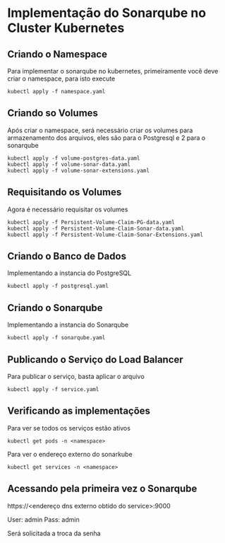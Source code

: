 # Implementação do Sonarqube no Cluster Kubernetes

## Criando o Namespace
Para implementar o sonarqube no kubernetes, primeiramente você deve criar o namespace, para isto execute

`kubectl apply -f namespace.yaml`

## Criando so Volumes
Após criar o namespace, será necessário criar os volumes para armazenamento dos arquivos, eles são para o Postgresql e 2 para o sonarqube

```
kubectl apply -f volume-postgres-data.yaml
kubectl apply -f volume-sonar-data.yaml
kubectl apply -f volume-sonar-extensions.yaml
```

## Requisitando os Volumes

Agora é necessário requisitar os volumes

```
kubectl apply -f Persistent-Volume-Claim-PG-data.yaml
kubectl apply -f Persistent-Volume-Claim-Sonar-data.yaml
kubectl apply -f Persistent-Volume-Claim-Sonar-Extensions.yaml
```

## Criando o Banco de Dados

Implementando a instancia do PostgreSQL

`kubectl apply -f postgresql.yaml`

## Criando o Sonarqube

Implementando a instancia do Sonarqube

`kubectl apply -f sonarqube.yaml`

## Publicando o Serviço do Load Balancer

Para publicar o serviço, basta aplicar o arquivo

`kubectl apply -f service.yaml`

## Verificando as implementações

Para ver se todos os serviços estão ativos

`kubectl get pods -n <namespace>`

Para ver o endereço externo do sonarkube

`kubectl get services -n <namespace>`

## Acessando pela primeira vez o Sonarqube

https://<endereço dns externo obtido do service>:9000

User: admin
Pass: admin

Será solicitada a troca da senha

